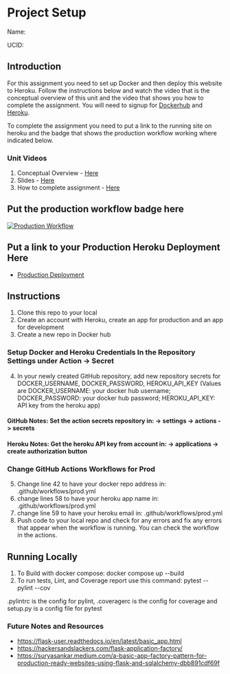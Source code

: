 # Project Setup

Name:

UCID:

## Introduction

For this assignment you need to set up Docker and then deploy this website to Heroku. Follow the instructions below and
watch the video that is the conceptual overview of this unit and the video that shows you how to complete the
assignment. You will need to signup for [Dockerhub](http://www.docker.com) and [Heroku](http://wwww.heroku.com).

To complete the assignment you need to put a link to the running site on heroku and the badge that shows the production
workflow working where indicated below.

### Unit Videos

1. Conceptual Overview - [Here](https://youtu.be/u4RaG_elMbQ)
2. Slides - [Here](dj.pdf)
3. How to complete assignment - [Here]()

## Put the production workflow badge here

[![Production Workflow]()]()

## Put a link to your Production Heroku Deployment Here

* [Production Deployment](https://kwilliam-prod.herokuapp.com/)

## Instructions

1. Clone this repo to your local
2. Create an account with Heroku, create an app for production and an app for development
3. Create a new repo in Docker hub

### Setup Docker and Heroku Credentials In the Repository Settings under Action -> Secret

4. In your newly created GitHub repository, add new repository secrets for DOCKER_USERNAME, DOCKER_PASSWORD,
   HEROKU_API_KEY (Values are DOCKER_USERNAME: your docker hub username; DOCKER_PASSWORD: your docker hub password;
   HEROKU_API_KEY: API key from the heroku app)

#### GitHub Notes:  Set the action secrets repository in: -> settings -> actions -> secrets

#### Heroku Notes: Get the heroku API key from account in: -> applications -> create authorization button

### Change GitHub Actions Workflows for Prod

5. Change line 42 to have your docker repo address in: .github/workflows/prod.yml
6. change lines 58 to have your heroku app name in: .github/workflows/prod.yml
7. change line 59 to have your heroku email in: .github/workflows/prod.yml
8. Push code to your local repo and check for any errors and fix any errors that appear when the workflow is running.
   You can check the workflow in the
   actions.

## Running Locally

1. To Build with docker compose:
   docker compose up --build
2. To run tests, Lint, and Coverage report use this command: pytest --pylint --cov

.pylintrc is the config for pylint, .coveragerc is the config for coverage and setup.py is a config file for pytest

### Future Notes and Resources

* https://flask-user.readthedocs.io/en/latest/basic_app.html
* https://hackersandslackers.com/flask-application-factory/
* https://suryasankar.medium.com/a-basic-app-factory-pattern-for-production-ready-websites-using-flask-and-sqlalchemy-dbb891cdf69f

